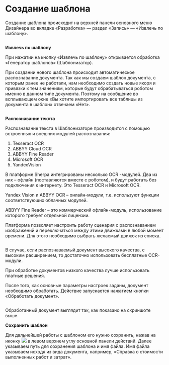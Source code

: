 # Создание шаблона



Создание шаблона происходит на верхней панели основного меню Дизайнера во вкладке «Разработка» — раздел «Запись» — «Извлечь по шаблону».&#x20;

<figure><img src="https://sherparpa.ru/wp-content/uploads/2023/11/image6-624w112h.png" alt=""><figcaption></figcaption></figure>

**Извлечь по шаблону**

При нажатии на кнопку «Извлечь по шаблону» открывается обработка «Генератор шаблонов» (Шаблонизатор).

При создании нового шаблона происходит автоматическое распознавание документа. Так как мы создаем шаблон документа, с которым ранее не работали, нам необходимо создать новые якоря и привязки к тем значениям, которые будут обрабатываться роботом именно в данном типе документа. Поэтому на сообщение во всплывающем окне «Вы хотите импортировать все таблицы из документа в шаблон» отвечаем «Нет».

<figure><img src="https://sherparpa.ru/wp-content/uploads/2023/11/image7-605w131h.png" alt=""><figcaption></figcaption></figure>

**Распознавание текста**

Распознавание текста в Шаблонизаторе производится с помощью встроенных и внешних модулей распознавания:

1. Tesseract OCR&#x20;
2. ABBYY Cloud OCR&#x20;
3. ABBYY Fine Reader&#x20;
4. Microsoft OСR&#x20;
5. YandexVision

В платформе Sherpa интегрированы несколько OCR -модулей. Два из них – офлайн (поставляются вместе с роботом), и будут работать без подключения к интернету. Это Tesseract OCR и Microsoft OCR.

Yandex Vision и ABBYY OCR – онлайн-модули, т.е. используют функции соответствующих облачных модулей.

ABBYY Fine Reader – это коммерческий офлайн-модуль, использование которого требует отдельной лицензии.

Платформа позволяет настроить работу сценария с распознаванием изображений и переключаться между этими движками в любой момент времени. Для этого необходимо выбрать желаемый движок из списка.

<figure><img src="https://sherparpa.ru/wp-content/uploads/2023/11/image8-605w207h.png" alt=""><figcaption></figcaption></figure>

В случае, если распознаваемый документ высокого качества, с высоким расширением, то достаточно использовать бесплатные OCR-модули.

При обработке документов низкого качества лучше использовать платные решения.

После того, как основные параметры настроек заданы, документ необходимо обработать. Действие запускается нажатием кнопки «Обработать документ».

<figure><img src="https://sherparpa.ru/wp-content/uploads/2023/11/image9-605w321h-2.png" alt=""><figcaption></figcaption></figure>

Обработанный документ выглядит так, как показано на скриншоте выше.

**Сохранить шаблон**

Для дальнейшей работы с шаблоном его нужно сохранить, нажав на иконку ![](https://sherparpa.ru/wp-content/uploads/2023/11/image10-24w23h.png) в левом верхнем углу основной панели действий. Далее указываем путь для сохранения шаблона и имя файла. Имя файла указываем исходя из вида документа, например, «Справка о стоимости выполненных работ и затрат».

<figure><img src="https://sherparpa.ru/wp-content/uploads/2023/11/image11-605w309h.png" alt=""><figcaption></figcaption></figure>
